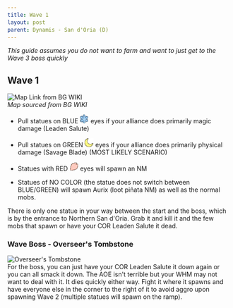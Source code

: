 ```yaml
---
title: Wave 1
layout: post
parent: Dynamis - San d'Oria (D)
---
```


*This guide assumes you do not want to farm and want to just get to the Wave 3 boss quickly*

## Wave 1
![Map Link from BG WIKI](https://www.bg-wiki.com/images/thumb/a/a3/Dynamis-San-d%27Oria-%28D%29-antes-OrcsV2.jpg/600px-Dynamis-San-d%27Oria-%28D%29-antes-OrcsV2.jpg?20171206115206)  
*Map sourced from BG WIKI*


* Pull statues on BLUE ![Blue](/assets/images/battle-content/dynamis-divergence/20px-snowflake.png) eyes if your alliance does primarily magic damage (Leaden Salute)

* Pull statues on GREEN ![Green](/assets/images/battle-content/dynamis-divergence/20px-moon.png) eyes if your alliance does primarily physical damage (Savage Blade) (MOST LIKELY SCENARIO)

* Statues with RED ![Red](/assets/images/battle-content/dynamis-divergence/20px-cherry_petal.png) eyes will spawn an NM

* Statues of NO COLOR (the statue does not switch between BLUE/GREEN) will spawn Aurix (loot piñata NM) as well as the normal mobs.

There is only one statue in your way between the start and the boss, which is by the entrance to Northern San d'Oria.  Grab it and kill it and the few mobs that spawn or have your COR Leaden Salute it dead.

### Wave Boss - Overseer's Tombstone 
![Overseer's Tombstone](https://www.bg-wiki.com/images/thumb/1/10/Replica-Orc.jpg/205px-Replica-Orc.jpg)  
For the boss, you can just have your COR Leaden Salute it down again or you can all smack it down.  The AOE isn't terrible but your WHM may not want to deal with it.  It dies quickly either way.  Fight it where it spawns and have everyone else in the corner to the right of it to avoid aggro upon spawning Wave 2 (multiple statues will spawn on the ramp). 



